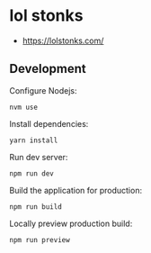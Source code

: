 
# lol stonks

- https://lolstonks.com/

## Development

Configure Nodejs:

```
nvm use
```

Install dependencies:

```
yarn install
```

Run dev server:

```
npm run dev
```

Build the application for production:

```
npm run build
```

Locally preview production build:

```
npm run preview
```
